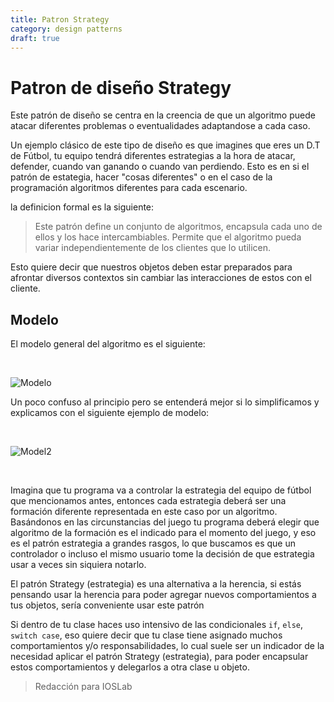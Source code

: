 ```yaml
---
title: Patron Strategy 
category: design patterns
draft: true
---
```


# Patron de diseño Strategy

Este patrón de diseño se centra en la creencia de que un algoritmo puede atacar diferentes problemas o eventualidades adaptandose a cada caso.

Un ejemplo clásico de este tipo de diseño es que imagines que eres un D.T de Fútbol, tu equipo tendrá diferentes estrategias a la hora de atacar, defender, cuando van ganando o cuando van perdiendo. Esto es en si el patrón de estategia, hacer "cosas diferentes" o en el caso de la programación algoritmos diferentes para cada escenario.

la definicion formal es la siguiente:

> Este patrón define un conjunto de algoritmos, encapsula cada uno de ellos y los hace intercambiables. Permite que el algoritmo pueda variar independientemente de los clientes que lo utilicen.

Esto quiere decir que nuestros objetos deben estar preparados para afrontar diversos contextos sin cambiar las interacciones de estos con el cliente.

## Modelo

El modelo general del algoritmo es el siguiente:

&nbsp;

![Modelo](https://codigolinea.com/wp-content/uploads/2015/03/strategy-uml.png)

Un poco confuso al principio pero se entenderá mejor si lo simplificamos y explicamos con el siguiente ejemplo de modelo:

&nbsp;

![Model2](https://miro.medium.com/max/1608/1*4vdmSjQVWuBF7C2ZGelfYA.png)

&nbsp;

Imagina que tu programa va a controlar la estrategia del equipo de fútbol que mencionamos antes, entonces cada estrategia deberá ser una formación diferente representada en este caso por un algoritmo. Basándonos en las circunstancias del juego tu programa deberá elegir que algoritmo de la formación es el indicado para el momento del juego, y eso es el patrón estrategia a grandes rasgos, lo que buscamos es que un controlador o incluso el mismo usuario tome la decisión de que estrategia usar a veces sin siquiera notarlo.

El patrón Strategy (estrategia) es una alternativa a la herencia, si estás pensando usar la herencia para poder agregar nuevos comportamientos a tus objetos, sería conveniente usar este patrón

Si dentro de tu clase haces uso intensivo de las condicionales `if`, `else`, `switch case`, eso quiere decir que tu clase tiene asignado muchos comportamientos y/o responsabilidades, lo cual suele ser un indicador de la necesidad aplicar el patrón Strategy (estrategia), para poder encapsular estos comportamientos y delegarlos a otra clase u objeto.

> Redacción para IOSLab 